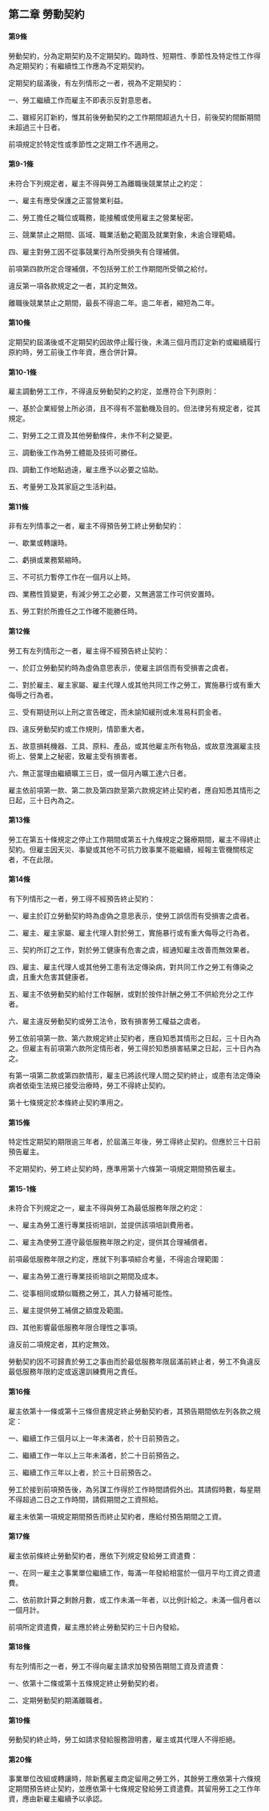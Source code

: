 ## 第二章 勞動契約
#### 第9條

勞動契約，分為定期契約及不定期契約。臨時性、短期性、季節性及特定性工作得為定期契約；有繼續性工作應為不定期契約。

定期契約屆滿後，有左列情形之一者，視為不定期契約：

一、勞工繼續工作而雇主不即表示反對意思者。

二、雖經另訂新約，惟其前後勞動契約之工作期間超過九十日，前後契約間斷期間未超過三十日者。

前項規定於特定性或季節性之定期工作不適用之。
#### 第9-1條

未符合下列規定者，雇主不得與勞工為離職後競業禁止之約定：

一、雇主有應受保護之正當營業利益。

二、勞工擔任之職位或職務，能接觸或使用雇主之營業秘密。

三、競業禁止之期間、區域、職業活動之範圍及就業對象，未逾合理範疇。

四、雇主對勞工因不從事競業行為所受損失有合理補償。

前項第四款所定合理補償，不包括勞工於工作期間所受領之給付。

違反第一項各款規定之一者，其約定無效。

離職後競業禁止之期間，最長不得逾二年。逾二年者，縮短為二年。

#### 第10條

定期契約屆滿後或不定期契約因故停止履行後，未滿三個月而訂定新約或繼續履行原約時，勞工前後工作年資，應合併計算。

#### 第10-1條

雇主調動勞工工作，不得違反勞動契約之約定，並應符合下列原則：

一、基於企業經營上所必須，且不得有不當動機及目的。但法律另有規定者，從其規定。

二、對勞工之工資及其他勞動條件，未作不利之變更。

三、調動後工作為勞工體能及技術可勝任。

四、調動工作地點過遠，雇主應予以必要之協助。

五、考量勞工及其家庭之生活利益。

#### 第11條

非有左列情事之一者，雇主不得預告勞工終止勞動契約：

一、歇業或轉讓時。

二、虧損或業務緊縮時。

三、不可抗力暫停工作在一個月以上時。

四、業務性質變更，有減少勞工之必要，又無適當工作可供安置時。

五、勞工對於所擔任之工作確不能勝任時。

#### 第12條

勞工有左列情形之一者，雇主得不經預告終止契約：

一、於訂立勞動契約時為虛偽意思表示，使雇主誤信而有受損害之虞者。

二、對於雇主、雇主家屬、雇主代理人或其他共同工作之勞工，實施暴行或有重大侮辱之行為者。

三、受有期徒刑以上刑之宣告確定，而未諭知緩刑或未准易科罰金者。

四、違反勞動契約或工作規則，情節重大者。

五、故意損耗機器、工具、原料、產品，或其他雇主所有物品，或故意洩漏雇主技術上、營業上之秘密，致雇主受有損害者。

六、無正當理由繼續曠工三日，或一個月內曠工達六日者。

雇主依前項第一款、第二款及第四款至第六款規定終止契約者，應自知悉其情形之日起，三十日內為之。

#### 第13條

勞工在第五十條規定之停止工作期間或第五十九條規定之醫療期間，雇主不得終止契約。但雇主因天災、事變或其他不可抗力致事業不能繼續，經報主管機關核定者，不在此限。

#### 第14條

有下列情形之一者，勞工得不經預告終止契約：

一、雇主於訂立勞動契約時為虛偽之意思表示，使勞工誤信而有受損害之虞者。

二、雇主、雇主家屬、雇主代理人對於勞工，實施暴行或有重大侮辱之行為者。

三、契約所訂之工作，對於勞工健康有危害之虞，經通知雇主改善而無效果者。

四、雇主、雇主代理人或其他勞工患有法定傳染病，對共同工作之勞工有傳染之虞，且重大危害其健康者。

五、雇主不依勞動契約給付工作報酬，或對於按件計酬之勞工不供給充分之工作者。

六、雇主違反勞動契約或勞工法令，致有損害勞工權益之虞者。

勞工依前項第一款、第六款規定終止契約者，應自知悉其情形之日起，三十日內為之。但雇主有前項第六款所定情形者，勞工得於知悉損害結果之日起，三十日內為之。

有第一項第二款或第四款情形，雇主已將該代理人間之契約終止，或患有法定傳染病者依衛生法規已接受治療時，勞工不得終止契約。

第十七條規定於本條終止契約準用之。

#### 第15條

特定性定期契約期限逾三年者，於屆滿三年後，勞工得終止契約。但應於三十日前預告雇主。

不定期契約，勞工終止契約時，應準用第十六條第一項規定期間預告雇主。

#### 第15-1條

未符合下列規定之一，雇主不得與勞工為最低服務年限之約定：

一、雇主為勞工進行專業技術培訓，並提供該項培訓費用者。

二、雇主為使勞工遵守最低服務年限之約定，提供其合理補償者。

前項最低服務年限之約定，應就下列事項綜合考量，不得逾合理範圍：

一、雇主為勞工進行專業技術培訓之期間及成本。

二、從事相同或類似職務之勞工，其人力替補可能性。

三、雇主提供勞工補償之額度及範圍。

四、其他影響最低服務年限合理性之事項。

違反前二項規定者，其約定無效。

勞動契約因不可歸責於勞工之事由而於最低服務年限屆滿前終止者，勞工不負違反最低服務年限約定或返還訓練費用之責任。

#### 第16條

雇主依第十一條或第十三條但書規定終止勞動契約者，其預告期間依左列各款之規定：

一、繼續工作三個月以上一年未滿者，於十日前預告之。

二、繼續工作一年以上三年未滿者，於二十日前預告之。

三、繼續工作三年以上者，於三十日前預告之。

勞工於接到前項預告後，為另謀工作得於工作時間請假外出。其請假時數，每星期不得超過二日之工作時間，請假期間之工資照給。

雇主未依第一項規定期間預告而終止契約者，應給付預告期間之工資。

#### 第17條

雇主依前條終止勞動契約者，應依下列規定發給勞工資遣費：

一、在同一雇主之事業單位繼續工作，每滿一年發給相當於一個月平均工資之資遣費。

二、依前款計算之剩餘月數，或工作未滿一年者，以比例計給之。未滿一個月者以一個月計。

前項所定資遣費，雇主應於終止勞動契約三十日內發給。

#### 第18條

有左列情形之一者，勞工不得向雇主請求加發預告期間工資及資遣費：

一、依第十二條或第十五條規定終止勞動契約者。

二、定期勞動契約期滿離職者。

#### 第19條

勞動契約終止時，勞工如請求發給服務證明書，雇主或其代理人不得拒絕。

#### 第20條

事業單位改組或轉讓時，除新舊雇主商定留用之勞工外，其餘勞工應依第十六條規定期間預告終止契約，並應依第十七條規定發給勞工資遣費。其留用勞工之工作年資，應由新雇主繼續予以承認。
